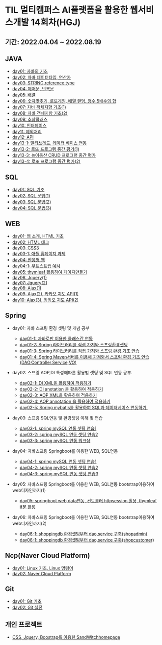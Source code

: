 # TIL 멀티캠퍼스 AI플랫폼을 활용한 웹서비스개발 14회차(HGJ)
## 기간: 2022.04.04 ~ 2022.08.19

## JAVA
 - [day01: 자바의 기초](https://github.com/AHLF77/TIL/blob/master/javaday01.md)
 - [day02: 자바 데이터타입, 연산자](https://github.com/AHLF77/TIL/blob/master/javaday02.md)
 - [day03: STRING,reference type](https://github.com/AHLF77/TIL/blob/master/javaday03.md)
 - [day04: 제어문, 반복문](https://github.com/AHLF77/TIL/blob/master/javaday04.md)
 - [day05: 배열](https://github.com/AHLF77/TIL/blob/master/javaday05.md)
 - [day06: 숫자맞추기, 로또게임, 배열 랜덤, 정수 5배수의 합](https://github.com/AHLF77/TIL/blob/master/javaday06.md)
 - [day07: 자바 객체지향 기초(1)](https://github.com/AHLF77/TIL/blob/master/javaday07.md)
 - [day08: 자바 객체지향 기초(2)](https://github.com/AHLF77/TIL/blob/master/javaday08.md)
 - [day09: 추상클래스](https://github.com/AHLF77/TIL/blob/master/javaday09.md)
 - [day10: 인터페이스](https://github.com/AHLF77/TIL/blob/master/javaday10.md)
 - [day11: 예외처리](https://github.com/AHLF77/TIL/blob/master/javaday11.md)
 - [day12: API](https://github.com/AHLF77/TIL/blob/master/javaday12.md)
 - [day13-1: 멀티쓰레드, 데이터 베이스 연동](https://github.com/AHLF77/TIL/blob/master/javaday13-1.md)
 - [day13-2: 로또 프로그램 중간 평가(1)](https://github.com/AHLF77/TIL/blob/master/javaday13-2.md)
 - [day13-3: 놀이동산 CRUD 프로그램 중간 평가](https://github.com/AHLF77/TIL/blob/master/javaday13-3.md)
 - [day13-4: 로또 프로그램 중간 평가(2)](https://github.com/AHLF77/TIL/blob/master/javaday13-4.md)

## SQL
 - [day01: SQL 기초](https://github.com/AHLF77/TIL/blob/master/sqlday01.md)
 - [day02: SQL 문법(1)](https://github.com/AHLF77/TIL/blob/master/sqlday02.md)
 - [day03: SQL 문법(2)](https://github.com/AHLF77/TIL/blob/master/sqlday03.md)
 - [day04: SQL 문법(3)](https://github.com/AHLF77/TIL/blob/master/sqlday04.md)

## WEB
 - [day01: 웹 소개, HTML 기초](https://github.com/AHLF77/TIL/blob/master/webday01.md) 
 - [day02: HTML 태그](https://github.com/AHLF77/TIL/blob/master/webday02.md)
 - [day03: CSS3](https://github.com/AHLF77/TIL/blob/master/webday03.md)
 - [day03-1: 애플 홈페이지 과제](https://github.com/AHLF77/TIL/blob/master/webday03-1.md)
 - [day04: 반응형 웹](https://github.com/AHLF77/TIL/blob/master/webday04.md)
 - [day04-1: 부트스트랩 예시](https://github.com/AHLF77/TIL/blob/master/webday04-1.md)
 - [day05: thymleaf 활용하여 페이지만들기](https://github.com/AHLF77/TIL/blob/master/webday05.md)
 - [day06: Jquery(1)](https://github.com/AHLF77/TIL/blob/master/webday06.md)
 - [day07: Jquery(2)](https://github.com/AHLF77/TIL/blob/master/webday07.md)
 - [day08: Ajax(1)](https://github.com/AHLF77/TIL/blob/master/webday08.md)
 - [day09: Ajax(2), 카카오 지도 API(1)](https://github.com/AHLF77/TIL/blob/master/webday09.md)
 - [day10: Ajax(3), 카카오 지도 API(2)](https://github.com/AHLF77/TIL/blob/master/webday10.md)


## Spring
 - day01: 자바 스프링 환경 셋팅 및 개념 공부
    - [day01-1: 자바로만 이용한 클래스간 연동](https://github.com/AHLF77/TIL/blob/master/springday01-1.md) 
    - [day01-2: Spring 라이브러리를 직졉 가져와 스프링환경셋팅](https://github.com/AHLF77/TIL/blob/master/springday01-2.md) 
    - [day01-3: Spring 라이브러리를 직졉 가져와 스프링 환경 기초 연습](https://github.com/AHLF77/TIL/blob/master/springday01-3.md) 
    - [day01-4: Spring Maven서버를 이용해 가져와서 스프링 환경 기초 연습(DAO,Controller,Service,VO)](https://github.com/AHLF77/TIL/blob/master/springday01-4.md) 
 - day02: 스프링 AOP,DI 특성에따른 활용법 셋팅 및 SQL 연동 공부.
    - [day02-1: DI XML을 활용하여 적용하기](https://github.com/AHLF77/TIL/blob/master/springday02-1.md) 
    - [day02-2: DI anotation 을 활용하여 적용하기](https://github.com/AHLF77/TIL/blob/master/springday02-2.md) 
    - [day02-3: AOP XML을 활용하여 적용하기](https://github.com/AHLF77/TIL/blob/master/springday02-3.md) 
    - [day02-4: AOP annotation 을 활용하여 적용하기](https://github.com/AHLF77/TIL/blob/master/springday02-4.md)    
    - [day02-5: Spring mybatis를 활용하여 SQL과 데이터베이스 연동하기.](https://github.com/AHLF77/TIL/blob/master/springday02-5.md)     
 - day03: 스프링 SQL연동 및 환경셋팅 이해 및 연습
    - [day03-1: spring mySQL 연동 셋팅 연습1](https://github.com/AHLF77/TIL/blob/master/springday03-1.md) 
    - [day03-2: spring mySQL 연동 셋팅 연습2](https://github.com/AHLF77/TIL/blob/master/springday03-2.md) 
    - [day03-3: spring mySQL 연동 워크샵](https://github.com/AHLF77/TIL/blob/master/springday03-3.md) 
- day04: 자바스프링 Springboot를 이용한 WEB, SQL연동
    - [day04-1: spring mySQL 연동 셋팅 연습1](https://github.com/AHLF77/TIL/blob/master/springday04-1.md) 
    - [day04-2: spring mySQL 연동 셋팅 연습2](https://github.com/AHLF77/TIL/blob/master/springday04-2.md)    
    - [day04-3: spring mySQL 연동 셋팅 연습3](https://github.com/AHLF77/TIL/blob/master/springday04-3.md) 

- day05: 자바스프링 Springboot를 이용한 WEB, SQL연동 bootstrap이용하여 web디자인까지(1)
    - [day05: springboot web,data연동, 컨트롤러 httpsession 활용, thymleaf if문 활용](https://github.com/AHLF77/TIL/blob/master/springday05.md) 

- day06: 자바스프링 Springboot를 이용한 WEB, SQL연동 bootstrap이용하여 web디자인까지(2)
    - [day06-1: shoppingdb 환경셋팅부터 dao,service 구축(shopadmin)](https://github.com/AHLF77/TIL/blob/master/springday06-1.md)
    - [day06-1: shoppingdb 환경셋팅부터 dao,service 구축(shopcustomer)](https://github.com/AHLF77/TIL/blob/master/springday06-2.md)      


## Ncp(Naver Cloud Platform)
 - [day01: Linux 기초, Linux 명령어](https://github.com/AHLF77/TIL/blob/master/Ncpday01.md)
 - [day02: Naver Cloud Platform](https://github.com/AHLF77/TIL/blob/master/Ncpday02.md)

## Git
 - [day01: Git 기초](https://github.com/AHLF77/TIL/blob/master/GItday01.md)
 - [day02: Git 실전](https://github.com/AHLF77/TIL/blob/master/GItday02.md)

## 개인 프로젝트
 - [CSS, Jquery, Boostrap를 이용한 SandWitchhomepage](https://github.com/AHLF77/TIL/blob/master/SandWitchhomepage.md)

